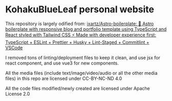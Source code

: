 # KohakuBlueLeaf personal website

This repository is largely odified from:
[ixartz/Astro-boilerplate: 🚀 Astro boilerplate with responsive blog and portfolio template using TypeScript and React styled with Tailwind CSS ⚡️ Made with developer experience first: TypeScript + ESLint + Prettier + Husky + Lint-Staged + Commitlint + VSCode](https://github.com/ixartz/Astro-boilerplate)

I removed tons of linting/deployment files to keep it clean, and use jsx for react component, and use vue3 for new components.

All the media files (include text/image/video/audio or all the other media files) in this repo are licensed under CC-BY-NC-ND 4.0

All the code files modified/newly created are licensed under Apache License 2.0
